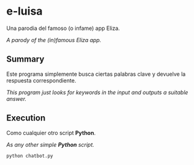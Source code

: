 # e-luisa
Una parodia del famoso (o infame) app Eliza.

*A parody of the (in)famous Eliza app.*

## Summary

Este programa simplemente busca ciertas palabras clave y devuelve la respuesta correspondiente.

*This program just looks for keywords in the input and outputs a suitable answer.*

## Execution
Como cualquier otro script **Python**.

*As any other simple **Python** script.*

    python chatbot.py


